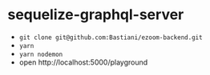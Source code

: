 # sequelize-graphql-server

- `git clone git@github.com:Bastiani/ezoom-backend.git`
- `yarn`
- `yarn nodemon`
- open http://localhost:5000/playground
